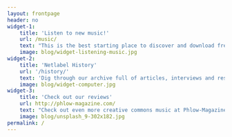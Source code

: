 ```yaml
---
layout: frontpage
header: no
widget-1:
    title: 'Listen to new music!'
    url: /music/
    text: "This is the best starting place to discover and download free netlabel music. Check out netlabels, releases or reviews."
    image: blog/widget-listening-music.jpg
widget-2:
    title: 'Netlabel History'
    url: '/history/'
    text: 'Dig through our archive full of articles, interviews and research about netlabel and netaudio culture.'
    image: blog/widget-computer.jpg
widget-3:
    title: 'Check out our reviews'
    url: http://phlow-magazine.com/
    text: "Check out even more creative commons music at Phlow-Magazine.com. More than 400 reviews are waiting for you."
    image: blog/unsplash_9-302x182.jpg
permalink: /
---
```

